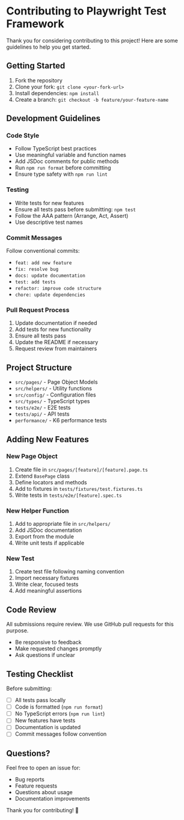 # Contributing to Playwright Test Framework

Thank you for considering contributing to this project! Here are some guidelines to help you get started.

## Getting Started

1. Fork the repository
2. Clone your fork: `git clone <your-fork-url>`
3. Install dependencies: `npm install`
4. Create a branch: `git checkout -b feature/your-feature-name`

## Development Guidelines

### Code Style

- Follow TypeScript best practices
- Use meaningful variable and function names
- Add JSDoc comments for public methods
- Run `npm run format` before committing
- Ensure type safety with `npm run lint`

### Testing

- Write tests for new features
- Ensure all tests pass before submitting: `npm test`
- Follow the AAA pattern (Arrange, Act, Assert)
- Use descriptive test names

### Commit Messages

Follow conventional commits:

- `feat: add new feature`
- `fix: resolve bug`
- `docs: update documentation`
- `test: add tests`
- `refactor: improve code structure`
- `chore: update dependencies`

### Pull Request Process

1. Update documentation if needed
2. Add tests for new functionality
3. Ensure all tests pass
4. Update the README if necessary
5. Request review from maintainers

## Project Structure

- `src/pages/` - Page Object Models
- `src/helpers/` - Utility functions
- `src/config/` - Configuration files
- `src/types/` - TypeScript types
- `tests/e2e/` - E2E tests
- `tests/api/` - API tests
- `performance/` - K6 performance tests

## Adding New Features

### New Page Object

1. Create file in `src/pages/[feature]/[feature].page.ts`
2. Extend `BasePage` class
3. Define locators and methods
4. Add to fixtures in `tests/fixtures/test.fixtures.ts`
5. Write tests in `tests/e2e/[feature].spec.ts`

### New Helper Function

1. Add to appropriate file in `src/helpers/`
2. Add JSDoc documentation
3. Export from the module
4. Write unit tests if applicable

### New Test

1. Create test file following naming convention
2. Import necessary fixtures
3. Write clear, focused tests
4. Add meaningful assertions

## Code Review

All submissions require review. We use GitHub pull requests for this purpose.

- Be responsive to feedback
- Make requested changes promptly
- Ask questions if unclear

## Testing Checklist

Before submitting:

- [ ] All tests pass locally
- [ ] Code is formatted (`npm run format`)
- [ ] No TypeScript errors (`npm run lint`)
- [ ] New features have tests
- [ ] Documentation is updated
- [ ] Commit messages follow convention

## Questions?

Feel free to open an issue for:

- Bug reports
- Feature requests
- Questions about usage
- Documentation improvements

Thank you for contributing! 🎉
